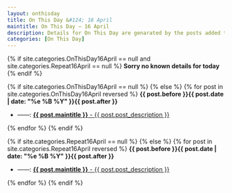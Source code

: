 ```yaml
---
layout: onthisday
title: On This Day &#124; 16 April
maintitle: On This Day — 16 April
description: Details for On This Day are genarated by the posts added to the website so the content is subject to changes/updates over time.
categories: [On This Day]
---
```


{% if site.categories.OnThisDay16April == null and site.categories.Repeat16April == null %}
<strong>Sorry no known details for today</strong>
{% endif %}

{% if site.categories.OnThisDay16April == null %}
{% else %}
{% for post in site.categories.OnThisDay16April reversed %}
<strong>{{ post.before }}{{ post.date | date: "%e %B %Y" }}{{ post.after }}</strong>
<ul>
<li> ——: <a href="{{ post.url }}"><strong>{{ post.maintitle }}</strong> - {{ post.post_description }}</a></li>
</ul>
{% endfor %}
{% endif %}

{% if site.categories.Repeat16April == null %}
{% else %}
{% for post in site.categories.Repeat16April reversed %}
<strong>{{ post.before }}{{ post.date | date: "%e %B %Y" }}{{ post.after }}</strong>
<ul>
<li> ——: <a href="{{ post.url }}"><strong>{{ post.maintitle }}</strong> - {{ post.post_description }}</a></li>
</ul>
{% endfor %}
{% endif %}
